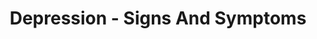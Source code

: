 ---
title: "Depression - Signs And Symptoms"
description: "By Samir Walavalkar, Psychologist"
youtubeId: "sWGg_-NmSQM"
presenter: "Samir Walavalkar"
aspectRatio: "video"
---